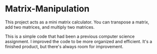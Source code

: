 # Matrix-Manipulation
This project acts as a mini matrix calculator. You can transpose a matrix, add two matrices, and multiply two matrices.

This is a simple code that had been a previous computer science assignment. I improved the code to be more organized and efficient. It's a finished product, but there's always room for improvement.
